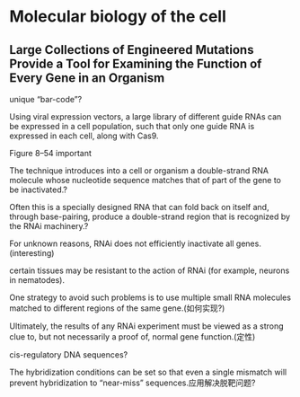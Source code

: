 # Molecular biology of the cell

## Large Collections of Engineered Mutations Provide a Tool for Examining the Function of Every Gene in an Organism

unique “bar-code”?

Using viral expression vectors, a large library of different guide RNAs can be expressed in a cell population, such that only one guide RNA is expressed in each cell, along with Cas9.

Figure 8–54 important

The technique introduces into a cell or organism a double-strand RNA molecule whose nucleotide sequence matches that of part of the gene to be inactivated.?

Often this is a specially designed RNA that can fold back on itself and, through base-pairing, produce a double-strand region that is recognized by the RNAi machinery.?

For unknown reasons, RNAi does not efficiently inactivate all genes.(interesting)

certain tissues may be resistant to the action of RNAi (for example, neurons in nematodes).

One strategy to avoid such problems is to use multiple small RNA molecules matched to different regions of the same gene.(如何实现?)

Ultimately, the results of any RNAi experiment must be viewed as a strong clue to, but not necessarily a proof of, normal gene function.(定性)

cis-regulatory DNA sequences?

The hybridization conditions can be set so that even a single mismatch will prevent hybridization to “near-miss” sequences.应用解决脱靶问题?